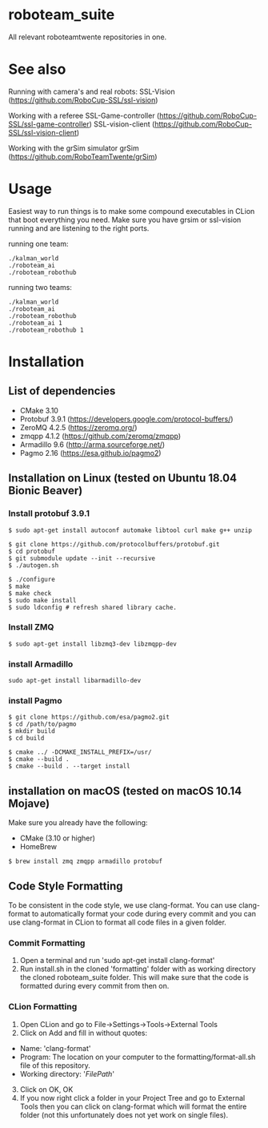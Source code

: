 # roboteam_suite
All relevant roboteamtwente repositories in one.


# See also

Running with camera's and real robots:
SSL-Vision (https://github.com/RoboCup-SSL/ssl-vision)

Working with a referee
SSL-Game-controller (https://github.com/RoboCup-SSL/ssl-game-controller)
SSL-vision-client (https://github.com/RoboCup-SSL/ssl-vision-client)

Working with the grSim simulator
grSim (https://github.com/RoboTeamTwente/grSim) 


# Usage
Easiest way to run things is to make some compound executables in CLion that boot everything you need. Make sure you have grsim or ssl-vision running and are listening to the right ports.


running one team:
```
./kalman_world
./roboteam_ai
./roboteam_robothub 
```
running two teams:
```
./kalman_world
./roboteam_ai
./roboteam_robothub 
./roboteam_ai 1
./roboteam_robothub 1
```


# Installation
## List of dependencies

- CMake 3.10
- Protobuf 3.9.1 (https://developers.google.com/protocol-buffers/)
- ZeroMQ 4.2.5 (https://zeromq.org/)
- zmqpp 4.1.2 (https://github.com/zeromq/zmqpp) 
- Armadillo 9.6 (http://arma.sourceforge.net/)
- Pagmo 2.16 (https://esa.github.io/pagmo2)

## Installation on Linux (tested on Ubuntu 18.04 Bionic Beaver)

### Install protobuf 3.9.1
```
$ sudo apt-get install autoconf automake libtool curl make g++ unzip

$ git clone https://github.com/protocolbuffers/protobuf.git
$ cd protobuf
$ git submodule update --init --recursive
$ ./autogen.sh

$ ./configure
$ make
$ make check
$ sudo make install
$ sudo ldconfig # refresh shared library cache.
```

### Install ZMQ
```
$ sudo apt-get install libzmq3-dev libzmqpp-dev
```

### install Armadillo
```
sudo apt-get install libarmadillo-dev
```

### install Pagmo
```
$ git clone https://github.com/esa/pagmo2.git
$ cd /path/to/pagmo
$ mkdir build
$ cd build

$ cmake ../ -DCMAKE_INSTALL_PREFIX=/usr/
$ cmake --build .
$ cmake --build . --target install
```

## installation on macOS (tested on macOS 10.14 Mojave)
Make sure you already have the following:
- CMake (3.10 or higher)
- HomeBrew

```
$ brew install zmq zmqpp armadillo protobuf
```
## Code Style Formatting
To be consistent in the code style, we use clang-format. You can use clang-format to automatically format your code during every commit and you can use clang-format in CLion to format all code files in a given folder.

### Commit Formatting
1. Open a terminal and run 'sudo apt-get install clang-format'
2. Run install.sh in the cloned 'formatting' folder with as working directory the cloned roboteam_suite folder. 
This will make sure that the code is formatted during every commit from then on. 

### CLion Formatting
1. Open CLion and go to File->Settings->Tools->External Tools
2. Click on Add and fill in without quotes: 
- Name: 'clang-format'
- Program: The location on your computer to the formatting/format-all.sh file of this repository.
- Working directory: '$FilePath$'
3. Click on OK, OK
4. If you now right click a folder in your Project Tree and go to External Tools then you can click on clang-format which will format the entire folder (not this unfortunately does not yet work on single files).

